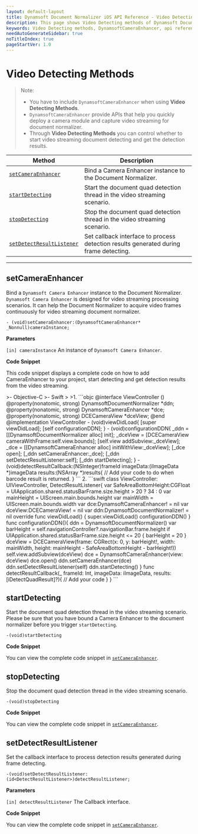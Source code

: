 ```yaml
---
layout: default-layout
title: Dynamsoft Document Normalizer iOS API Reference - Video Detecting Methods
description: This page shows Video Detecting methods of Dynamsoft Document Normalizer for iOS SDK.
keywords: Video Detecting methods, DynamsoftCameraEnhancer, api reference, ios
needAutoGenerateSidebar: true
noTitleIndex: true
pageStartVer: 1.0
---
```



# Video Detecting Methods

> Note:
>  
> - You have to include `DynamsoftCameraEnhancer` when using **Video Detecting Methods**.  
> - `DynamsoftCameraEnhancer` provide APIs that help you quickly deploy a camera module and capture video streaming for document normalizer.  
> - Through **Video Detecting Methods** you can control whether to start video streaming document detecting and get the detection results.  

| Method | Description |
|--------|-------------|
| [`setCameraEnhancer`](#setcameraenhancer) | Bind a Camera Enhancer instance to the Document Normalizer.  |
| [`startDetecting`](#startdetecting) | Start the document quad detection thread in the video streaming scenario. |
| [`stopDetecting`](#stopdetecting) | Stop the document quad detection thread in the video streaming scenario. |
| [`setDetectResultListener`](#setdetectresultlistener) | Set callback interface to process detection results generated during frame detecting. |

---

## setCameraEnhancer

Bind a `Dynamsoft Camera Enhancer` instance to the Document Normalizer. `Dynamsoft Camera Enhancer` is designed for video streaming processing scenarios. It can help the Document Normalizer to acquire video frames continuously for video streaming document normalizer.

```objc
- (void)setCameraEnhancer:(DynamsoftCameraEnhancer* _Nonnull)cameraInstance;
```

**Parameters**

`[in] cameraInstance` An instance of `Dynamsoft Camera Enhancer`.

**Code Snippet**

This code snippet displays a complete code on how to add CameraEnhancer to your project, start detecting and get detection results from the video streaming.

<div class="sample-code-prefix"></div>
>- Objective-C
>- Swift
>
>1. 
```objc
@interface ViewController ()<DetectResultListener>
@property(nonatomic, strong) DynamsoftDocumentNormalizer *ddn;
@property(nonatomic, strong) DynamsoftCameraEnhancer *dce;
@property(nonatomic, strong) DCECameraView *dceView;
@end
@implementation ViewController
- (void)viewDidLoad{
    [super viewDidLoad];
    [self configurationDDN];
}
- (void)configurationDDN{
    _ddn =  [[DynamsoftDocumentNormalizer alloc] init];
    _dceView = [DCECameraView cameraWithFrame:self.view.bounds];
    [self.view addSubview:_dceView];
    _dce = [[DynamsoftCameraEnhancer alloc] initWithView:_dceView];
    [_dce open];
    [_ddn setCameraEnhancer:_dce];
    [_ddn setDetectResultListener:self];
    [_ddn startDetecting];
}
- (void)detectResultCallback:(NSInteger)frameId imageData:(iImageData *)imageData results:(NSArray<iDetectQuadResult *> *)results{
    // Add your code to do when barcode result is returned.
}
```
2. 
```swift
class ViewController: UIViewController, DetectResultListener{
    var SafeAreaBottomHeight:CGFloat = UIApplication.shared.statusBarFrame.size.height > 20 ? 34 : 0
    var mainHeight = UIScreen.main.bounds.height
    var mainWidth = UIScreen.main.bounds.width
    var dce:DynamsoftCameraEnhancer! = nil
    var dceView:DCECameraView! = nil
    var ddn:DynamsoftDocumentNormalizer! = nil
    override func viewDidLoad() {
        super.viewDidLoad()
        configurationDDN()
    }
    func configurationDDN(){
        ddn = DynamsoftDocumentNormalizer()
        var barHeight = self.navigationController?.navigationBar.frame.height
        if UIApplication.shared.statusBarFrame.size.height <= 20 {
            barHeight = 20
        }
        dceView = DCECameraView(frame: CGRect(x: 0, y: barHeight!, width: mainWidth, height: mainHeight - SafeAreaBottomHeight - barHeight!))
        self.view.addSubview(dceView)
        dce = DynamsoftCameraEnhancer(view: dceView)
        dce.open()
        ddn.setCameraEnhancer(dce)
        ddn.setDetectResultListener(self)
        ddn.startDetecting()
    }
    func detectResultCallback(_ frameId: Int, imageData: iImageData, results: [iDetectQuadResult]?){
        // Add your code
    }
}
```

## startDetecting

Start the document quad detection thread in the video streaming scenario. Please be sure that you have bound a Camera Enhancer to the document normalizer before you trigger `startDetecting`.

```objc
-(void)startDetecting
```

**Code Snippet**

You can view the complete code snippet in [`setCameraEnhancer`](#setcameraenhancer).

## stopDetecting

Stop the document quad detection thread in the video streaming scenario.

```objc
-(void)stopDetecting
```

**Code Snippet**

You can view the complete code snippet in [`setCameraEnhancer`](#setcameraenhancer).

## setDetectResultListener

Set the callback interface to process detection results generated during frame detecting.

```objc
-(void)setDetectResultListener:(id<DetectResultListener>)detectResultListener;
```

**Parameters**

`[in] detectResultListener` The Callback interface.

**Code Snippet**

You can view the complete code snippet in [`setCameraEnhancer`](#setcameraenhancer).

